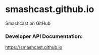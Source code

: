 # smashcast.github.io
Smashcast on GitHub

### Developer API Documentation:
https://smashcast.github.io